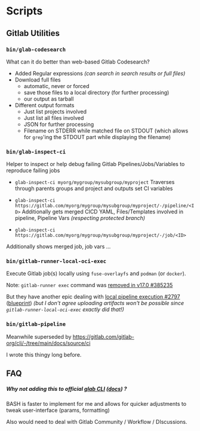 # Scripts

## Gitlab Utilities

### `bin/glab-codesearch`

What can it do better than web-based Gitlab Codesearch?

- Added Regular expressions
  *(can search in search results or full files)*
- Download full files
  - automatic, never or forced
  - save those files to a local directory (for further processing)
  - our output as tarball 
- Different output formats
  - Just list projects involved
  - Just list all files involved
  - JSON for further processing
  - Filename on STDERR while matched file on STDOUT 
    (which allows for `grep`'ing the STDOUT part while displaying the filename)

### `bin/glab-inspect-ci`

Helper to inspect or help debug failing Gitlab Pipelines/Jobs/Variables to reproduce failing jobs

-  `glab-inspect-ci myorg/mygroup/mysubgroup/myproject` 
  Traverses through parents groups and project and outputs set CI variables

-  `glab-inspect-ci https://gitlab.com/myorg/mygroup/mysubgroup/myproject/-/pipeline/<ID>` 
  Additionally gets merged CICD YAML, Files/Templates involved in pipeline, Pipeline Vars *(respecting protected branch)* 

-  `glab-inspect-ci https://gitlab.com/myorg/mygroup/mysubgroup/myproject/-/job/<ID>` 

  Additionally shows merged job, job vars …

### `bin/gitlab-runner-local-oci-exec`

Execute Gitlab job(s) locally using `fuse-overlayfs` and `podman` (or `docker`).

Note: `gitlab-runner exec` command was [removed in v17.0 #385235](https://gitlab.com/gitlab-org/gitlab/-/issues/385235) 

But they have another epic dealing with [local pipeline execution #2797](https://gitlab.com/gitlab-org/gitlab-runner/-/issues/2797) ([blueprint](https://gitlab.com/gitlab-org/gitlab/-/blob/ci-local-pipeline-exeuction/doc/architecture/blueprints/ci_local_pipeline_execution/ci_local_pipeline_execution.md)) 
*(but I don't agree uploading artifacts won't be possible since `gitlab-runner-local-oci-exec` exactly did that!)*

### `bin/gitlab-pipeline`

Meanwhile superseded by https://gitlab.com/gitlab-org/cli/-/tree/main/docs/source/ci

I wrote this thingy long before.

## FAQ

##### Why not adding this to official [glab CLI](https://gitlab.com/gitlab-org/cli) ([docs](https://docs.gitlab.com/ee/editor_extensions/gitlab_cli/)) ?

BASH is faster to implement for me and allows for quicker adjustments to tweak user-interface (params, formatting)

Also would need to deal with Gitlab Community / Workflow / DIscussions.